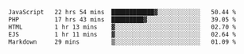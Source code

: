 <!--START_SECTION:waka-->

```txt
JavaScript   22 hrs 54 mins  ████████████▓░░░░░░░░░░░░   50.44 %
PHP          17 hrs 43 mins  █████████▓░░░░░░░░░░░░░░░   39.05 %
HTML         1 hr 13 mins    ▓░░░░░░░░░░░░░░░░░░░░░░░░   02.70 %
EJS          1 hr 11 mins    ▓░░░░░░░░░░░░░░░░░░░░░░░░   02.64 %
Markdown     29 mins         ▒░░░░░░░░░░░░░░░░░░░░░░░░   01.09 %
```

<!--END_SECTION:waka-->
